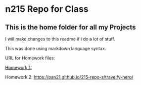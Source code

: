 # n215 Repo for Class

## This is the home folder for all my Projects

I will make changes to this readme if i do a lot of stuff. 

This was done using markdown language syntax.

URL for Homework files:

[Homework 1: ](https://pan21.github.io/215-repo-s/Eventsy-Hero/)

Homework 2: https://pan21.github.io/215-repo-s/travelfy-hero/
